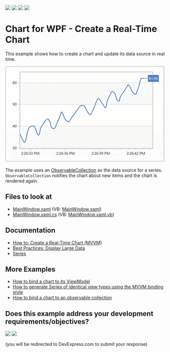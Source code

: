 <!-- default badges list -->
![](https://img.shields.io/endpoint?url=https://codecentral.devexpress.com/api/v1/VersionRange/267843205/22.2.2%2B)
[![](https://img.shields.io/badge/Open_in_DevExpress_Support_Center-FF7200?style=flat-square&logo=DevExpress&logoColor=white)](https://supportcenter.devexpress.com/ticket/details/T894632)
[![](https://img.shields.io/badge/📖_How_to_use_DevExpress_Examples-e9f6fc?style=flat-square)](https://docs.devexpress.com/GeneralInformation/403183)
[![](https://img.shields.io/badge/💬_Leave_Feedback-feecdd?style=flat-square)](#does-this-example-address-your-development-requirementsobjectives)
<!-- default badges end -->

# Chart for WPF - Create a Real-Time Chart

This example shows how to create a chart and update its data source in real time.

![Resulting chart](Media/resulting-chart.gif)

The example uses an [ObservableCollection](https://docs.microsoft.com/en-us/dotnet/api/system.collections.objectmodel.observablecollection-1?view=net-6.0) as the data source for a series. `ObservableCollection` notifies the chart about new items and the chart is rendered again.

## Files to look at

* [MainWindow.xaml](./CS/RealtimeChartMVVM/MainWindow.xaml) (VB: [MainWindow.xaml](./VB/RealtimeChartMVVM/MainWindow.xaml))
* [MainWindow.xaml.cs](./CS/RealtimeChartMVVM/MainWindow.xaml.cs) (VB: [MainWindow.xaml.vb](./VB/RealtimeChartMVVM/MainWindow.xaml.vb))

## Documentation

* [How to: Create a Real-Time Chart (MVVM)](https://docs.devexpress.com/WPF/401796/controls-and-libraries/charts-suite/chart-control/examples/providing-data/how-to-create-a-real-time-chart?p=netframework)
* [Best Practices: Display Large Data](https://docs.devexpress.com/WPF/400482/controls-and-libraries/charts-suite/chart-control/provide-data/best-practices-display-large-data)
* [Series](https://docs.devexpress.com/WPF/6339/controls-and-libraries/charts-suite/chart-control/series/series)

## More Examples

* [How to bind a chart to its ViewModel](https://github.com/DevExpress-Examples/how-to-bind-a-chart-to-its-viewmodel-t541777)
* [How to generate Series of identical view types using the MVVM binding style](https://github.com/DevExpress-Examples/how-to-generate-series-of-identical-view-types-using-the-mvvm-binding-style-t513360)
* [How to bind a chart to an observable collection](https://github.com/DevExpress-Examples/how-to-bind-a-chart-to-an-observable-collection-e2595)
<!-- feedback -->
## Does this example address your development requirements/objectives?

[<img src="https://www.devexpress.com/support/examples/i/yes-button.svg"/>](https://www.devexpress.com/support/examples/survey.xml?utm_source=github&utm_campaign=wpf-charts-create-real-time-chart&~~~was_helpful=yes) [<img src="https://www.devexpress.com/support/examples/i/no-button.svg"/>](https://www.devexpress.com/support/examples/survey.xml?utm_source=github&utm_campaign=wpf-charts-create-real-time-chart&~~~was_helpful=no)

(you will be redirected to DevExpress.com to submit your response)
<!-- feedback end -->
